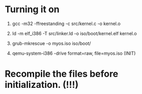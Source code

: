 # Turning it on

1. gcc -m32 -ffreestanding -c src/kernel.c -o kernel.o
2. ld -m elf_i386 -T src/linker.ld -o iso/boot/kernel.elf kernel.o
3. grub-mkrescue -o myos.iso iso/boot/ 

4. qemu-system-i386 -drive format=raw, file=myos.iso (INIT)

# Recompile the files before initialization. (!!!)
